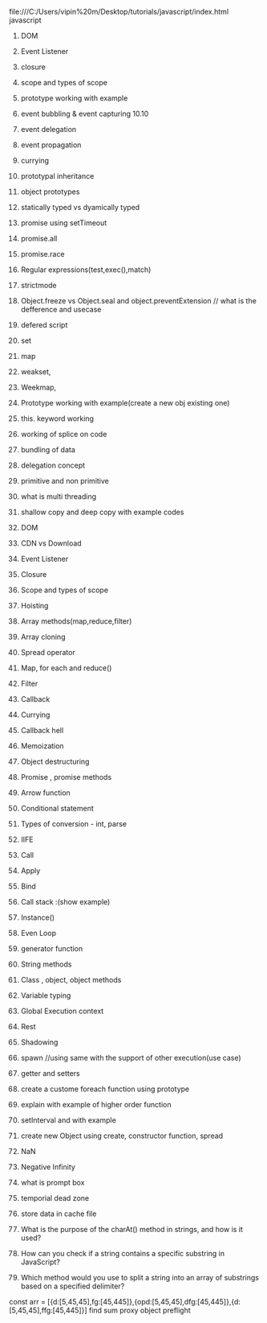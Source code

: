 file:///C:/Users/vipin%20m/Desktop/tutorials/javascript/index.html
javascript
1. DOM  
2. Event Listener 
3. closure 
4. scope and types of scope
5. prototype working with example
6. event bubbling & event capturing 10.10
7. event delegation
8. event propagation
9. currying
10. prototypal inheritance
11. object prototypes
12. statically typed vs dyamically typed
13. promise using setTimeout
14. promise.all
15. promise.race
16. Regular expressions(test,exec(),match)
17. strictmode
18. Object.freeze vs Object.seal and object.preventExtension // what is the defference and usecase
19. defered script
20. set 

21. map
22. weakset,
23. Weekmap,
24. Prototype working with example(create a new obj existing one)
25. this. keyword working 
26. working of splice on code
27. bundling of data
28. delegation concept
29. primitive and non primitive 
30. what is multi threading 
31. shallow copy and deep copy with example codes
32. DOM
33. CDN vs Download
34. Event Listener 
35. Closure
36. Scope and types of scope
37. Hoisting
38. Array methods(map,reduce,filter)
39. Array cloning
40. Spread operator
41. Map, for each and reduce()
42. Filter 
43. Callback
44. Currying
45. Callback hell
46. Memoization
47. Object destructuring
48. Promise , promise methods
49. Arrow function
50. Conditional statement
51. Types of conversion - int, parse
52. IIFE
53. Call 
54. Apply 
55. Bind
56. Call stack :(show example)
57. Instance()
58. Even Loop
59. generator function 
60. String methods
61. Class , object, object methods
62. Variable typing
63. Global Execution context
64. Rest 
65. Shadowing
66. spawn //using same with the support of other execution(use case)
67. getter and setters
68. create a custome foreach function using prototype
69. explain with example of higher order function
70. setInterval and with example
71. create new Object using create, constructor function, spread
72. NaN
73. Negative Infinity
74. what is prompt box
75. temporial dead zone
76. store data in cache file
78. What is the purpose of the charAt() method in strings, and how is it used?
79. How can you check if a string contains a specific substring in JavaScript?
80.  Which method would you use to split a string into an array of substrings based on a specified delimiter?


 

const arr = [{d:[5,45,45],fg:[45,445]},{opd:[5,45,45],dfg:[45,445]},{d:[5,45,45],ffg:[45,445]}]
find sum
 proxy object
 preflight


<script src="https://cdnjs.cloudflare.com/ajax/libs/lodash.js/4.17.21/lodash.min.js" integrity="sha512-WFN04846sdKMIP5LKNphMaWzU7YpMyCU245etK3g/2ARYbPK9Ub18eG+ljU96qKRCWh+quCY7yefSmlkQw1ANQ==" crossorigin="anonymous" referrerpolicy="no-referrer"></script>
